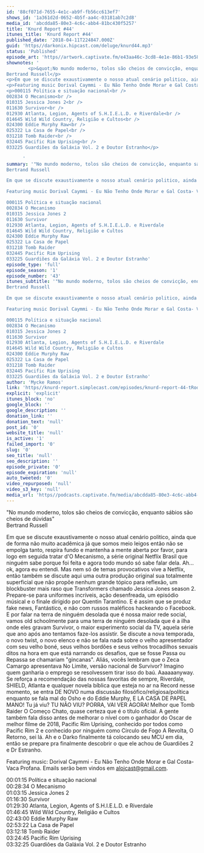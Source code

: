 ```yaml
---
id: '88cf071d-7655-4e1c-ab9f-fb56cc613ef7'
shows_id: '1a361d2d-0652-4b5f-aa4c-03181ab7c2d8'
media_id: 'abcdda85-80e3-4c6c-abb4-81bc430f5257'
title: 'Knurd Report #44'
itunes_title: 'Knurd Report #44'
published_date: '2018-04-11T224847.000Z'
guid: 'https//darkonix.hipcast.com/deluge/knurd44.mp3'
status: 'Published'
episode_art: 'https//artwork.captivate.fm/e43aa46c-3cd8-4e1e-86b1-93e5863c4080/1000-itunes-1582315387.jpg'
shownotes: '
        <p>&quot;No mundo moderno, tolos são cheios de convicção, enquanto sábios são cheios de dúvidas&quot;<br />
Bertrand Russell</p>
<p>Em que se discute exaustivamente o nosso atual cenário politico, ainda que de forma não muito acadêmica já que somos meio leigos então não se empolga tanto, respira fundo e mantenha a mente aberta por favor, para logo em seguida tratar dO Mecanismo, a série original Netflix Brasil que ninguém sabe porque foi feita e agora todo mundo só sabe falar dela. Ah... ok, agora eu entendi. Mas nem só de temas provocativos vive a Netflix, então também se discute aqui uma outra produção original sua totalmente superficial que não propõe nenhum grande tópico para reflexão, um blockbuster mais raso que Transformers chamado Jessica Jones season 2. Prepare-se para uniformes incríveis, ação desenfreada, um episódio músical e o finale dirigido por Quentin Tarantino. E é assim que se produz fake news, Fantástico, e não com russos maléficos hackeando o Facebook. E por falar na terra de ninguém desolada que é nossa maior rede social, vamos old schoolmente para uma terra de ninguém desolada que é a ilha onde eles gravam Survivor, o maior experimento social da TV, aquela série que ano após ano tentamos faze-los assistir. Se discute a nova temporada, o novo twist, o novo elenco e não se fala nada sobre o velho apresentador com seu velho boné, seus velhos bordões e seus velhos trocadilhos sexuais ditos na hora em que está narrando os desafios, que se fosse Passa ou Repassa se chamariam &quot;gincanas&quot;. Aliás, vocês lembram que o Zeca Camargo apresentava No Limite, versão nacional de Survivor? Imagino quem ganharia o emprego se resolvessem tirar isso do baú. Aaaaaanyway. Se reforça a recomendação das nossas favoritas de sempre, Riverdale, SHIELD, Atlanta e qualquer novela bíblica que esteja no ar na Record nesse momento, se entra DE NOVO numa discussão filosófico/religiosa/política enquanto se fala mal do Osho e do Eddie Murphy, E LA CASA DE PAPEL MANO! Tu já viu? TU NÃO VIU? PORRA, VAI VER AGORA! Melhor que Tomb Raider O Começo Chato, quase certeza que é o título oficial. A gente também fala disso antes de melhorar o nível com o ganhador do Oscar de melhor filme de 2018, Pacific Rim Uprising, conhecido por todos como Pacific Rim 2 e conhecido por ninguém como Círculo de Fogo A Revolta, O Retorno, sei lá. Ah e o Darko finalmente tá colocando seu MCU em dia, então se prepare pra finalmente descobrir o que ele achou de Guardiões 2 e Dr Estranho.</p>
<p>Featuring music Dorival Caymmi - Eu Não Tenho Onde Morar e Gal Costa- Vaca Profana. Emails serão bem vindos em alojcast@gmail.com.</p>
<p>000115 Política e situação nacional<br />
002834 O Mecanismo<br />
010315 Jessica Jones 2<br />
011630 Survivor<br />
012930 Atlanta, Legion, Agents of S.H.I.E.L.D. e Riverdale<br />
014645 Wild Wild Country, Religião e Cultos<br />
024300 Eddie Murphy Raw<br />
025322 La Casa de Papel<br />
031218 Tomb Raider<br />
032445 Pacific Rim Uprising<br />
033225 Guardiões da Galáxia Vol. 2 e Doutor Estranho</p>

      '
summary: '"No mundo moderno, tolos são cheios de convicção, enquanto sábios são cheios de dúvidas" 
Bertrand Russell

Em que se discute exaustivamente o nosso atual cenário politico, ainda que de forma não muito acadêmica já que somos meio leigos então não se empolga tanto, respira fundo e mantenha a mente aberta por favor, para logo em seguida tratar dO Mecanismo, a série original Netflix Brasil que ninguém sabe porque foi feita e agora todo mundo só sabe falar dela. Ah... ok, agora eu entendi. Mas nem só de temas provocativos vive a Netflix, então também se discute aqui uma outra produção original sua totalmente superficial que não propõe nenhum grande tópico para reflexão, um blockbuster mais raso que Transformers chamado Jessica Jones season 2. Prepare-se para uniformes incríveis, ação desenfreada, um episódio músical e o finale dirigido por Quentin Tarantino. E é assim que se produz fake news, Fantástico, e não com russos maléficos hackeando o Facebook. E por falar na terra de ninguém desolada que é nossa maior rede social, vamos old schoolmente para uma terra de ninguém desolada que é a ilha onde eles gravam Survivor, o maior experimento social da TV, aquela série que ano após ano tentamos faze-los assistir. Se discute a nova temporada, o novo twist, o novo elenco e não se fala nada sobre o velho apresentador com seu velho boné, seus velhos bordões e seus velhos trocadilhos sexuais ditos na hora em que está narrando os desafios, que se fosse Passa ou Repassa se chamariam "gincanas". Aliás, vocês lembram que o Zeca Camargo apresentava No Limite, versão nacional de Survivor? Imagino quem ganharia o emprego se resolvessem tirar isso do baú. Aaaaaanyway. Se reforça a recomendação das nossas favoritas de sempre, Riverdale, SHIELD, Atlanta e qualquer novela bíblica que esteja no ar na Record nesse momento, se entra DE NOVO numa discussão filosófico/religiosa/política enquanto se fala mal do Osho e do Eddie Murphy, E LA CASA DE PAPEL MANO! Tu já viu? TU NÃO VIU? PORRA, VAI VER AGORA! Melhor que Tomb Raider O Começo Chato, quase certeza que é o título oficial. A gente também fala disso antes de melhorar o nível com o ganhador do Oscar de melhor filme de 2018, Pacific Rim Uprising, conhecido por todos como Pacific Rim 2 e conhecido por ninguém como Círculo de Fogo A Revolta, O Retorno, sei lá. Ah e o Darko finalmente tá colocando seu MCU em dia, então se prepare pra finalmente descobrir o que ele achou de Guardiões 2 e Dr Estranho.

Featuring music Dorival Caymmi - Eu Não Tenho Onde Morar e Gal Costa- Vaca Profana. Emails serão bem vindos em alojcast@gmail.com.

000115 Política e situação nacional
002834 O Mecanismo
010315 Jessica Jones 2
011630 Survivor
012930 Atlanta, Legion, Agents of S.H.I.E.L.D. e Riverdale
014645 Wild Wild Country, Religião e Cultos
024300 Eddie Murphy Raw
025322 La Casa de Papel
031218 Tomb Raider
032445 Pacific Rim Uprising
033225 Guardiões da Galáxia Vol. 2 e Doutor Estranho'
episode_type: 'full'
episode_season: '1'
episode_number: '43'
itunes_subtitle: '"No mundo moderno, tolos são cheios de convicção, enquanto sábios são cheios de dúvidas" 
Bertrand Russell

Em que se discute exaustivamente o nosso atual cenário politico, ainda que de forma não muito acadêmica já que somos meio leigos então não se empolga tanto, respira fundo e mantenha a mente aberta por favor, para logo em seguida tratar dO Mecanismo, a série original Netflix Brasil que ninguém sabe porque foi feita e agora todo mundo só sabe falar dela. Ah... ok, agora eu entendi. Mas nem só de temas provocativos vive a Netflix, então também se discute aqui uma outra produção original sua totalmente superficial que não propõe nenhum grande tópico para reflexão, um blockbuster mais raso que Transformers chamado Jessica Jones season 2. Prepare-se para uniformes incríveis, ação desenfreada, um episódio músical e o finale dirigido por Quentin Tarantino. E é assim que se produz fake news, Fantástico, e não com russos maléficos hackeando o Facebook. E por falar na terra de ninguém desolada que é nossa maior rede social, vamos old schoolmente para uma terra de ninguém desolada que é a ilha onde eles gravam Survivor, o maior experimento social da TV, aquela série que ano após ano tentamos faze-los assistir. Se discute a nova temporada, o novo twist, o novo elenco e não se fala nada sobre o velho apresentador com seu velho boné, seus velhos bordões e seus velhos trocadilhos sexuais ditos na hora em que está narrando os desafios, que se fosse Passa ou Repassa se chamariam "gincanas". Aliás, vocês lembram que o Zeca Camargo apresentava No Limite, versão nacional de Survivor? Imagino quem ganharia o emprego se resolvessem tirar isso do baú. Aaaaaanyway. Se reforça a recomendação das nossas favoritas de sempre, Riverdale, SHIELD, Atlanta e qualquer novela bíblica que esteja no ar na Record nesse momento, se entra DE NOVO numa discussão filosófico/religiosa/política enquanto se fala mal do Osho e do Eddie Murphy, E LA CASA DE PAPEL MANO! Tu já viu? TU NÃO VIU? PORRA, VAI VER AGORA! Melhor que Tomb Raider O Começo Chato, quase certeza que é o título oficial. A gente também fala disso antes de melhorar o nível com o ganhador do Oscar de melhor filme de 2018, Pacific Rim Uprising, conhecido por todos como Pacific Rim 2 e conhecido por ninguém como Círculo de Fogo A Revolta, O Retorno, sei lá. Ah e o Darko finalmente tá colocando seu MCU em dia, então se prepare pra finalmente descobrir o que ele achou de Guardiões 2 e Dr Estranho.

Featuring music Dorival Caymmi - Eu Não Tenho Onde Morar e Gal Costa- Vaca Profana. Emails serão bem vindos em alojcast@gmail.com.

000115 Política e situação nacional
002834 O Mecanismo
010315 Jessica Jones 2
011630 Survivor
012930 Atlanta, Legion, Agents of S.H.I.E.L.D. e Riverdale
014645 Wild Wild Country, Religião e Cultos
024300 Eddie Murphy Raw
025322 La Casa de Papel
031218 Tomb Raider
032445 Pacific Rim Uprising
033225 Guardiões da Galáxia Vol. 2 e Doutor Estranho'
author: 'Mycke Ramos'
link: 'https//knurd-report.simplecast.com/episodes/knurd-report-44-tRodYxl1'
explicit: 'explicit'
itunes_block: 'no'
google_block: ''
google_description: ''
donation_link: ''
donation_text: 'null'
post_id: '0'
website_title: 'null'
is_active: '1'
failed_import: '0'
slug: '0'
seo_title: 'null'
seo_description: ''
episode_private: '0'
episode_expiration: 'null'
auto_tweeted: '0'
video_repurposed: 'null'
video_s3_key: 'null'
media_url: 'https//podcasts.captivate.fm/media/abcdda85-80e3-4c6c-abb4-81bc430f5257/knurd44_tc.mp3'
---
```

"No mundo moderno, tolos são cheios de convicção, enquanto sábios são cheios de dúvidas"  
Bertrand Russell

Em que se discute exaustivamente o nosso atual cenário politico, ainda que de forma não muito acadêmica já que somos meio leigos então não se empolga tanto, respira fundo e mantenha a mente aberta por favor, para logo em seguida tratar d'O Mecanismo, a série original Netflix Brasil que ninguém sabe porque foi feita e agora todo mundo só sabe falar dela. Ah... ok, agora eu entendi. Mas nem só de temas provocativos vive a Netflix, então também se discute aqui uma outra produção original sua totalmente superficial que não propõe nenhum grande tópico para reflexão, um blockbuster mais raso que Transformers chamado Jessica Jones season 2. Prepare-se para uniformes incríveis, ação desenfreada, um episódio músical e o finale dirigido por Quentin Tarantino. E é assim que se produz fake news, Fantástico, e não com russos maléficos hackeando o Facebook. E por falar na terra de ninguém desolada que é nossa maior rede social, vamos old schoolmente para uma terra de ninguém desolada que é a ilha onde eles gravam Survivor, o maior experimento social da TV, aquela série que ano após ano tentamos faze-los assistir. Se discute a nova temporada, o novo twist, o novo elenco e não se fala nada sobre o velho apresentador com seu velho boné, seus velhos bordões e seus velhos trocadilhos sexuais ditos na hora em que está narrando os desafios, que se fosse Passa ou Repassa se chamariam "gincanas". Aliás, vocês lembram que o Zeca Camargo apresentava No Limite, versão nacional de Survivor? Imagino quem ganharia o emprego se resolvessem tirar isso do baú. Aaaaaanyway. Se reforça a recomendação das nossas favoritas de sempre, Riverdale, SHIELD, Atlanta e qualquer novela bíblica que esteja no ar na Record nesse momento, se entra DE NOVO numa discussão filosófico/religiosa/política enquanto se fala mal do Osho e do Eddie Murphy, E LA CASA DE PAPEL MANO! Tu já viu? TU NÃO VIU? PORRA, VAI VER AGORA! Melhor que Tomb Raider O Começo Chato, quase certeza que é o título oficial. A gente também fala disso antes de melhorar o nível com o ganhador do Oscar de melhor filme de 2018, Pacific Rim Uprising, conhecido por todos como Pacific Rim 2 e conhecido por ninguém como Círculo de Fogo A Revolta, O Retorno, sei lá. Ah e o Darko finalmente tá colocando seu MCU em dia, então se prepare pra finalmente descobrir o que ele achou de Guardiões 2 e Dr Estranho.

Featuring music: Dorival Caymmi - Eu Não Tenho Onde Morar e Gal Costa- Vaca Profana. Emails serão bem vindos em alojcast@gmail.com.

00:01:15 Política e situação nacional  
00:28:34 O Mecanismo  
01:03:15 Jessica Jones 2  
01:16:30 Survivor  
01:29:30 Atlanta, Legion, Agents of S.H.I.E.L.D. e Riverdale  
01:46:45 Wild Wild Country, Religião e Cultos  
02:43:00 Eddie Murphy Raw  
02:53:22 La Casa de Papel  
03:12:18 Tomb Raider  
03:24:45 Pacific Rim Uprising  
03:32:25 Guardiões da Galáxia Vol. 2 e Doutor Estranho